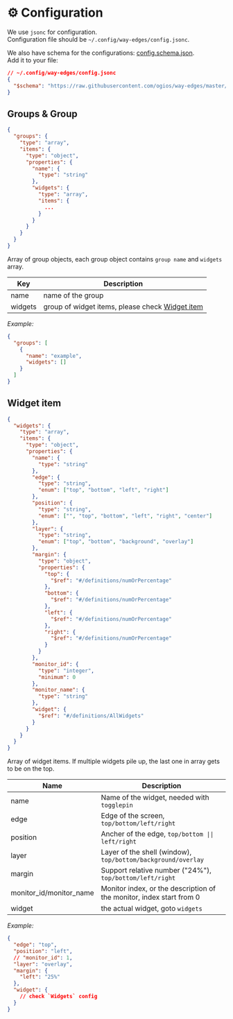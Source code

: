 # ⚙️ Configuration

We use `jsonc` for configuration.  
Configuration file should be `~/.config/way-edges/config.jsonc`.

We also have schema for the configurations: [config.schema.json](https://github.com/ogios/way-edges/blob/master/config/defs.schema.json).  
Add it to your file:

```json
// ~/.config/way-edges/config.jsonc
{
  "$schema": "https://raw.githubusercontent.com/ogios/way-edges/master/config/config.schema.json"
}
```

## Groups & Group

```json
{
  "groups": {
    "type": "array",
    "items": {
      "type": "object",
      "properties": {
        "name": {
          "type": "string"
        },
        "widgets": {
          "type": "array",
          "items": {
            ...
          }
        }
      }
    }
  }
}
```

Array of group objects, each group object contains `group name` and `widgets` array.

| Key     | Description                                                     |
| ------- | --------------------------------------------------------------- |
| name    | name of the group                                               |
| widgets | group of widget items, please check [Widget item](#widget-item) |

_Example:_

```json
{
  "groups": [
    {
      "name": "example",
      "widgets": []
    }
  ]
}
```

## Widget item

```json
{
  "widgets": {
    "type": "array",
    "items": {
      "type": "object",
      "properties": {
        "name": {
          "type": "string"
        },
        "edge": {
          "type": "string",
          "enum": ["top", "bottom", "left", "right"]
        },
        "position": {
          "type": "string",
          "enum": ["", "top", "bottom", "left", "right", "center"]
        },
        "layer": {
          "type": "string",
          "enum": ["top", "bottom", "background", "overlay"]
        },
        "margin": {
          "type": "object",
          "properties": {
            "top": {
              "$ref": "#/definitions/numOrPercentage"
            },
            "bottom": {
              "$ref": "#/definitions/numOrPercentage"
            },
            "left": {
              "$ref": "#/definitions/numOrPercentage"
            },
            "right": {
              "$ref": "#/definitions/numOrPercentage"
            }
          }
        },
        "monitor_id": {
          "type": "integer",
          "minimum": 0
        },
        "monitor_name": {
          "type": "string"
        },
        "widget": {
          "$ref": "#/definitions/AllWidgets"
        }
      }
    }
  }
}
```

Array of widget items. If multiple widgets pile up, the last one in array gets to be on the top.

| Name                    | Description                                                          |
| ----------------------- | -------------------------------------------------------------------- |
| name                    | Name of the widget, needed with `togglepin`                          |
| edge                    | Edge of the screen, `top/bottom/left/right`                          |
| position                | Ancher of the edge, `top/bottom \|\| left/right`                     |
| layer                   | Layer of the shell (window), `top/bottom/background/overlay`         |
| margin                  | Support relative number ("24%"), `top/bottom/left/right`             |
| monitor_id/monitor_name | Monitor index, or the description of the monitor, index start from 0 |
| widget                  | the actual widget, goto `widgets`                                    |

_Example:_

```json
{
  "edge": "top",
  "position": "left",
  // "monitor_id": 1,
  "layer": "overlay",
  "margin": {
    "left": "25%"
  },
  "widget": {
    // check `Widgets` config
  }
}
```
